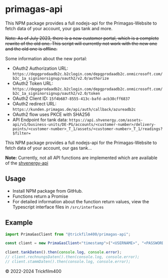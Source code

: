 # primagas-api

This NPM package provides a full nodejs-api for the Primagas-Website to fetch data of your account, your gas tank and more.

~~Note: As of July 2023, there is a new customer portal, which is a complete rewrite of the old one. This script will currently not work with the new one and the old one is offline.~~

Some information about the new portal:
- OAuth2 Authorization URL: `https://depgprodaadb2c.b2clogin.com/depgprodaadb2c.onmicrosoft.com/b2c_1a_signinorsignup/oauth2/v2.0/authorize`
- OAuth2 Token URL: `https://depgprodaadb2c.b2clogin.com/depgprodaadb2c.onmicrosoft.com/b2c_1a_signinorsignup/oauth2/v2.0/token`
- OAuth2 Client ID: `15f4b687-8555-413c-bafd-acb38cff6837`
- OAuth2 redirect URL: `https://kunden.primagas.de/api/auth/callback/azureadb2c`
- OAuth2 flow uses PKCE with SHA256
- API Endpoint for tank data: `https://api.shvenergy.com/assets-api/v1/business-units/DE-PG/accounts/<customer-number>/delivery-points/<customer-number>_T_1/assets/<customer-number>_T_1/readings?$filter=`


This NPM package provides a full nodejs-api for the Primagas-Website to fetch data of your account, our gas tank...

**Note:** Currently, not all API functions are implemented which are available of the [shvenergy-api](https://github.com/Trickfilm400/shvenergy-api)

## Usage

- Install NPM package from GitHub.
- Functions return a Promise
- For detailed information about the function return values, view the Typescript interface files in `/src/interfaces`

## Example

```typescript
import PrimaGasClient from "@trickfilm400/primagas-api";

const client = new PrimaGasClient<"timestamp">("<USERNAME>", "<PASSWORD>", "<CUSTOMER-NUMBER>", "timestamp");

client.tankDaten().then(console.log, console.error);
// client.rechnungsDaten().then(console.log, console.error);
// client.stammDaten().then(console.log, console.error);
```

&copy; 2022-2024 Trickfilm400
